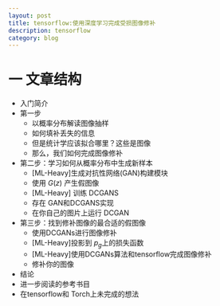 ```yaml
---
layout: post
title: tensorflow:使用深度学习完成受损图像修补
description: tensorflow
category: blog
---
```


# 一 文章结构

+ 入门简介
+ 第一步
  + 以概率分布解读图像抽样
  + 如何填补丢失的信息
  + 但是统计学应该拟合哪里？这些是图像
  + 那么，我们如何完成图像修补
+ 第二步：学习如何从概率分布中生成新样本
  + [ML-Heavy]生成对抗性网络(GAN)构建模块
  + 使用 $G(z)$ 产生假图像
  + [ML-Heavy] 训练 DCGANS
  + 存在 GAN和DCGANS实现
  + 在你自己的图片上运行 DCGAN
+ 第三步：找到修补图像的最合适的假图像
  + 使用DCGANs进行图像修补
  + [ML-Heavy]投影到 $p_g$上的损失函数
  + [ML-Heavy]使用DCGANs算法和tensorflow完成图像修补
  + 修补你的图像
+ 结论
+ 进一步阅读的参考书目
+ 在tensorflow和 Torch上未完成的想法
